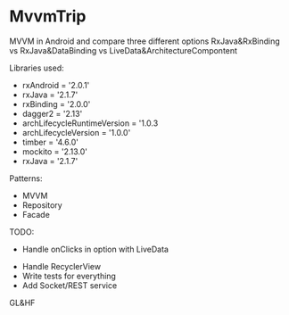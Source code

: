 # MvvmTrip
MVVM in Android and compare three different options RxJava&amp;RxBinding vs RxJava&amp;DataBinding vs LiveData&amp;ArchitectureCompontent

Libraries used:
<ul>
  <li>rxAndroid = '2.0.1'</li>
  <li>rxJava = '2.1.7'</li>
      <li>rxBinding = '2.0.0'</li>
      <li>dagger2 = '2.13'</li>
      <li>archLifecycleRuntimeVersion = '1.0.3</li>
      <li>archLifecycleVersion = '1.0.0'</li>
      <li>timber = '4.6.0'</li>
      <li>mockito = '2.13.0'</li>
      <li>rxJava = '2.1.7'</li>
</ul>
 
Patterns:
    <ul>
  <li>MVVM</li>
  <li>Repository</li>
      <li>Facade</li>
</ul>

TODO:
    <ul>
      <li>Handle onClicks in option with LiveData</li>
  <li>Handle RecyclerView</li>
  <li>Write tests for everything</li>
      <li>Add Socket/REST service</li>
</ul>

GL&HF
